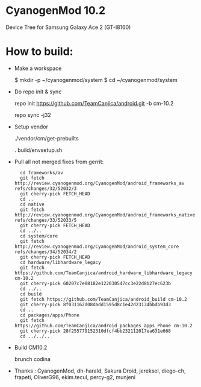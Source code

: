 CyanogenMod 10.2
=============================
Device Tree for Samsung Galaxy Ace 2
(GT-I8160)

How to build:
=============

- Make a workspace

  $ mkdir -p ~/cyanogenmod/system
  $ cd ~/cyanogenmod/system
  
- Do repo init & sync

  repo init https://github.com/TeamCanjica/android.git -b cm-10.2
  
  repo sync -j32

- Setup vendor
  
  ./vendor/cm/get-prebuilts
  
  . build/envsetup.sh

- Pull all not merged fixes from gerrit:
  
        cd frameworks/av
        git fetch http://review.cyanogenmod.org/CyanogenMod/android_frameworks_av refs/changes/32/52032/3
        git cherry-pick FETCH_HEAD
        cd ..
        cd native
        git fetch http://review.cyanogenmod.org/CyanogenMod/android_frameworks_native refs/changes/33/52033/5
        git cherry-pick FETCH_HEAD
        cd ../..
        cd system/core
        git fetch http://review.cyanogenmod.org/CyanogenMod/android_system_core refs/changes/34/52034/2
        git cherry-pick FETCH_HEAD
        cd hardware/libhardware_legacy
        git fetch https://github.com/TeamCanjica/android_hardware_libhardware_legacy cm-10.2
        git cherry-pick 60207c7e08182e122030547cc3e22d8b27ec623b
        cd ../..
        cd build
        git fetch https://github.com/TeamCanjica/android_build cm-10.2
        git cherry-pick 8f031162d08dadd1595d8c1e42d23134bbdb93d3
        cd ..
        cd packages/apps/Phone
        git fetch https://github.com/TeamCanjica/android_packages_apps_Phone cm-10.2
        git cherry-pick 28f255779152310dfcf4bb232112017ea631e668
        cd ../../..

- Build CM10.2
  
  brunch codina


- Thanks : CyanogenMod, dh-harald, Sakura Droid, jereksel, diego-ch, frapeti, OliverG96, ekim.tecul, percy-g2, munjeni

